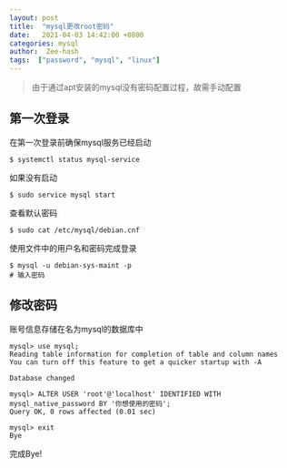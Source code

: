```yaml
---
layout: post
title:  "mysql更改root密码"
date:   2021-04-03 14:42:00 +0800
categories: mysql
author:  Zee-hash
tags:  ["password", "mysql", "linux"]
---
```

> 由于通过apt安装的mysql没有密码配置过程，故需手动配置

## 第一次登录  
在第一次登录前确保mysql服务已经启动
```shell
$ systemctl status mysql-service
```
如果没有启动
```shell
$ sudo service mysql start
```
查看默认密码
```shell
$ sudo cat /etc/mysql/debian.cnf
```
使用文件中的用户名和密码完成登录
```shell
$ mysql -u debian-sys-maint -p
# 输入密码
```
## 修改密码
账号信息存储在名为mysql的数据库中
```shell
mysql> use mysql;
Reading table information for completion of table and column names
You can turn off this feature to get a quicker startup with -A

Database changed

mysql> ALTER USER 'root'@'localhost' IDENTIFIED WITH mysql_native_password BY '你想使用的密码';
Query OK, 0 rows affected (0.01 sec)

mysql> exit
Bye
```
完成Bye!